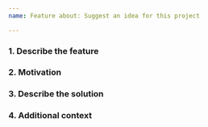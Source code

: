 ```yaml
---
name: Feature about: Suggest an idea for this project

---
```


### 1. Describe the feature

### 2. Motivation

### 3. Describe the solution

### 4. Additional context